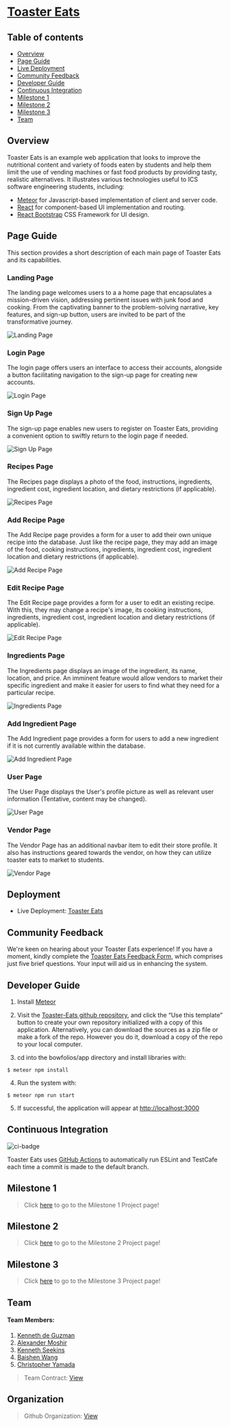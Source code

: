 # [Toaster Eats](https://toaster-eats.github.io/)

## Table of contents

- [Overview](#overview)
- [Page Guide](#page-guide)
- [Live Deployment](#deployment)
- [Community Feedback](#community-feedback)
- [Developer Guide](#developer-guide)
- [Continuous Integration](#continuous-integration)
- [Milestone 1](#milestone-1)
- [Milestone 2](#milestone-2)
- [Milestone 3](#milestone-3)
- [Team](#team)

## Overview

Toaster Eats is an example web application that looks to improve the nutritional content and variety of foods eaten by students and help them limit the use of vending machines or fast food products by providing tasty, realistic alternatives. It illustrates various technologies useful to ICS software engineering students, including:

- [Meteor](https://www.meteor.com/) for Javascript-based implementation of client and server code.
- [React](https://reactjs.org/) for component-based UI implementation and routing.
- [React Bootstrap](https://react-bootstrap.github.io/) CSS Framework for UI design.

## Page Guide

This section provides a short description of each main page of Toaster Eats and its capabilities.

### Landing Page
The landing page welcomes users to a a home page that encapsulates a mission-driven vision, addressing pertinent issues with junk food and cooking. From the captivating banner to the problem-solving narrative, key features, and sign-up button, users are invited to be part of the transformative journey.

![Landing Page](images/updated/landing.PNG)

### Login Page
The login page offers users an interface to access their accounts, alongside a button facilitating navigation to the sign-up page for creating new accounts.

![Login Page](images/updated/login.PNG)

### Sign Up Page
The sign-up page enables new users to register on Toaster Eats, providing a convenient option to swiftly return to the login page if needed.

![Sign Up Page](images/updated/signup.PNG)

### Recipes Page
The Recipes page displays a photo of the food, instructions, ingredients, ingredient cost, ingredient location, and dietary restrictions (if applicable).

![Recipes Page](images/updated/recipes.PNG)

### Add Recipe Page
The Add Recipe page provides a form for a user to add their own unique recipe into the database. Just like the recipe page, they may add an image of the food, cooking instructions, ingredients, ingredient cost, ingredient location and dietary restrictions (if applicable). 

![Add Recipe Page](images/updated/add_recipe.PNG)

### Edit Recipe Page
The Edit Recipe page provides a form for a user to edit an existing recipe. With this, they may change a recipe's image, its cooking instructions, ingredients, ingredient cost, ingredient location and dietary restrictions (if applicable). 

![Edit Recipe Page](images/updated/edit_recipe.PNG)

### Ingredients Page
The Ingredients page displays an image of the ingredient, its name, location, and price. An imminent feature would allow vendors to market their specific ingredient and make it easier for users to find what they need for a particular recipe. 

![Ingredients Page](images/updated/ingredients.PNG)

### Add Ingredient Page
The Add Ingredient page provides a form for users to add a new ingredient if it is not currently available within the database. 

![Add Ingredient Page](images/updated/add_ingredient.PNG)

### User Page
The User Page displays the User's profile picture as well as relevant user information (Tentative, content may be changed).

![User Page](images/ProfilePage.png)

### Vendor Page
The Vendor Page has an additional navbar item to edit their store profile. It also has instructions geared towards the vendor, on how they can utilize toaster eats to market to students. 

![Vendor Page](images/VendorPage3.jpg)


## Deployment
- Live Deployment: [Toaster Eats](https://toastereats.today/)

## Community Feedback
We're keen on hearing about your Toaster Eats experience! If you have a moment, kindly complete the [Toaster Eats Feedback Form](https://forms.gle/qZXzayayHETqoKrU6), which comprises just five brief questions. Your input will aid us in enhancing the system.

## Developer Guide
1. Install [Meteor](https://docs.meteor.com/install.html)

2. Visit the [Toaster-Eats github repository](https://github.com/Toaster-Eats/toaster-eats), and click the “Use this template” button to create your own repository initialized with a copy of this application. Alternatively, you can download the sources as a zip file or make a fork of the repo. However you do it, download a copy of the repo to your local computer.

3. cd into the bowfolios/app directory and install libraries with:
```
$ meteor npm install
```
4. Run the system with:
```
$ meteor npm run start
```
5. If successful, the application will appear at [http://localhost:3000](http://localhost:3000)

## Continuous Integration
![ci-badge](https://github.com/Toaster-Eats/toaster-eats/actions/workflows/ci.yml/badge.svg)

Toaster Eats uses [GitHub Actions](https://docs.github.com/en/actions) to automatically run ESLint and TestCafe each time a commit is made to the default branch.

## Milestone 1
> Click [here](https://github.com/orgs/Toaster-Eats/projects/2) to go to the Milestone 1 Project page!

## Milestone 2
> Click [here](https://github.com/orgs/Toaster-Eats/projects/3/views/1) to go to the Milestone 2 Project page!

## Milestone 3
> Click [here](https://github.com/orgs/Toaster-Eats/projects/4/views/1) to go to the Milestone 3 Project page!

## Team
#### Team Members:
1. [Kenneth de Guzman](https://k-deguz.github.io/)
2. [Alexander Moshir](https://techfolio.moshir.dev/)
3. [Kenneth Seekins](https://kseekins.github.io/)
4. [Baishen Wang](https://baishenwang.github.io/)
5. [Christopher Yamada](https://citycoding.github.io/)
   
> Team Contract: [View](https://docs.google.com/document/d/1n0IWih1ujnwyixrOLsx8WL_5SpSu6oZ7mWP9MzyGwqM/edit?usp=sharing)

## Organization
> Github Organization: [View](https://github.com/Toaster-Eats)
